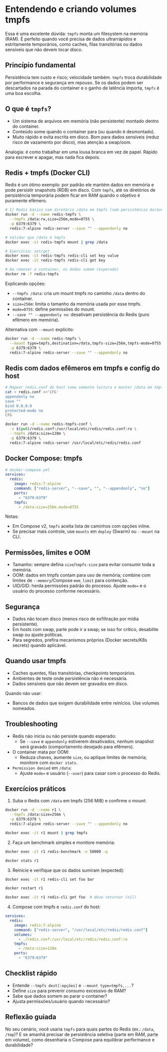 # Entendendo e criando volumes tmpfs

Essa é uma excelente dúvida: `tmpfs` monta um filesystem na memória (RAM). É perfeito quando você precisa de dados ultrarrápidos e estritamente temporários, como caches, filas transitórias ou dados sensíveis que não devem tocar disco.

## Princípio fundamental
Persistência tem custo e risco; velocidade também. `tmpfs` troca durabilidade por performance e segurança em repouso. Se os dados podem ser descartados na parada do container e o ganho de latência importa, `tmpfs` é uma boa escolha.

## O que é `tmpfs`?
- Um sistema de arquivos em memória (não persistente) montado dentro do container.
- Conteúdo some quando o container para (ou quando é desmontado).
- Muito rápido e evita escrita em disco. Bom para dados sensíveis (reduz risco de vazamento por disco), mas atenção a swap/oom.

Analogia: é como trabalhar em uma lousa branca em vez de papel. Rápido para escrever e apagar, mas nada fica depois.

## Redis + tmpfs (Docker CLI)
Redis é um ótimo exemplo: por padrão ele mantém dados em memória e pode persistir snapshots (RDB) em disco. Com `tmpfs`, até os diretórios de persistência temporária podem ficar em RAM quando o objetivo é puramente efêmero.

```bash
# 1) Redis básico com diretório /data em tmpfs (sem persistência durável)
docker run -d --name redis-tmpfs \
  --tmpfs /data:rw,size=256m,mode=0755 \
  -p 6379:6379 \
  redis:7-alpine redis-server --save "" --appendonly no

# Validar que /data é tmpfs
docker exec -it redis-tmpfs mount | grep /data

# Exercício: set/get
docker exec -it redis-tmpfs redis-cli set key value
docker exec -it redis-tmpfs redis-cli get key

# Ao remover o container, os dados somem (esperado)
docker rm -f redis-tmpfs
```

Explicando opções:
- `--tmpfs /data`: cria um mount tmpfs no caminho `/data` dentro do container.
- `size=256m`: limita o tamanho da memória usada por esse tmpfs.
- `mode=0755`: define permissões do mount.
- `--save "" --appendonly no`: desativam persistência do Redis (puro efêmero em memória).

Alternativa com `--mount` explícito:
```bash
docker run -d --name redis-tmpfs \
  --mount type=tmpfs,destination=/data,tmpfs-size=256m,tmpfs-mode=0755 \
  -p 6379:6379 \
  redis:7-alpine redis-server --save "" --appendonly no
```

## Redis com dados efêmeros em tmpfs e config do host
```bash
# Mapear redis.conf do host como somente leitura e manter /data em tmpfs
cat > redis.conf <<'CFG'
appendonly no
save ""
bind 0.0.0.0
protected-mode no
CFG

docker run -d --name redis-tmpfs-conf \
  -v $(pwd)/redis.conf:/usr/local/etc/redis/redis.conf:ro \
  --tmpfs /data:size=128m \
  -p 6379:6379 \
  redis:7-alpine redis-server /usr/local/etc/redis/redis.conf
```

## Docker Compose: tmpfs
```yaml
# docker-compose.yml
services:
  redis:
    image: redis:7-alpine
    command: ["redis-server", "--save", "", "--appendonly", "no"]
    ports:
      - "6379:6379"
    tmpfs:
      - /data:size=256m,mode=0755
```
Notas:
- Em Compose v2, `tmpfs` aceita lista de caminhos com opções inline.
- Se precisar mais controle, use `mounts` em `deploy` (Swarm) ou `--mount` na CLI.

## Permissões, limites e OOM
- Tamanho: sempre defina `size`/`tmpfs-size` para evitar consumir toda a memória.
- OOM: dados em tmpfs contam para uso de memória; combine com limites de `--memory`/Compose `mem_limit` para contenção.
- UID/GID: herda permissões padrão do processo. Ajuste `mode=` e o usuário do processo conforme necessário.

## Segurança
- Dados não tocam disco (menos risco de exfiltração por mídia persistente).
- Em hosts com swap, parte pode ir a swap; se isso for crítico, desabilite swap ou ajuste políticas.
- Para segredos, prefira mecanismos próprios (Docker secrets/K8s secrets) quando aplicável.

## Quando usar tmpfs
- Caches quentes, filas transitórias, checkpoints temporários.
- Ambientes de teste onde persistência não é necessária.
- Dados sensíveis que não devem ser gravados em disco.

Quando não usar:
- Bancos de dados que exigem durabilidade entre reinícios. Use volumes nomeados.

## Troubleshooting
- Redis não inicia ou não persiste quando esperado:
  - Se `--save` e `appendonly` estiverem desativados, nenhum snapshot será gravado (comportamento desejado para efêmero).
- O container mata por OOM:
  - Reduza chaves, aumente `size`, ou aplique limites de memória; monitore com `docker stats`.
- `Permission denied` em `/data`:
  - Ajuste `mode=` e usuário (`--user`) para casar com o processo do Redis.

## Exercícios práticos
1) Suba o Redis com `/data` em tmpfs (256 MiB) e confirme o mount:
```bash
docker run -d --name r1 \
  --tmpfs /data:size=256m \
  -p 6379:6379 \
  redis:7-alpine redis-server --save "" --appendonly no

docker exec -it r1 mount | grep tmpfs
```
2) Faça um benchmark simples e monitore memória:
```bash
docker exec -it r1 redis-benchmark -n 50000 -q

docker stats r1
```
3) Reinicie e verifique que os dados sumiram (expected):
```bash
docker exec -it r1 redis-cli set foo bar

docker restart r1

docker exec -it r1 redis-cli get foo  # deve retornar (nil)
```
4) Compose com tmpfs e `redis.conf` do host:
```yaml
services:
  redis:
    image: redis:7-alpine
    command: ["redis-server", "/usr/local/etc/redis/redis.conf"]
    volumes:
      - ./redis.conf:/usr/local/etc/redis/redis.conf:ro
    tmpfs:
      - /data:size=128m
    ports:
      - "6379:6379"
```

## Checklist rápido
- Entende `--tmpfs dest[:opções]` e `--mount type=tmpfs,...`?
- Define `size` para prevenir consumo excessivo de RAM?
- Sabe que dados somem ao parar o container?
- Ajusta permissões/usuário quando necessário?

## Reflexão guiada
No seu cenário, você usaria `tmpfs` para quais partes do Redis (ex.: `/data`, `/tmp`)? E se amanhã precisar de persistência seletiva (parte em RAM, parte em volume), como desenharia o Compose para equilibrar performance e durabilidade? 
